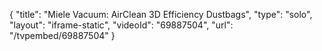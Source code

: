 {
    "title": "Miele Vacuum: AirClean 3D Efficiency Dustbags",
    "type": "solo",
    "layout": "iframe-static",
    "videoId": "69887504",
    "url": "\/tvpembed\/69887504"
}